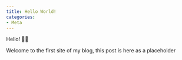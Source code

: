 ```yaml
---
title: Hello World!
categories:
- Meta
---
```


Hello! 👋🏻

Welcome to the first site of my blog, this post is here as a placeholder
